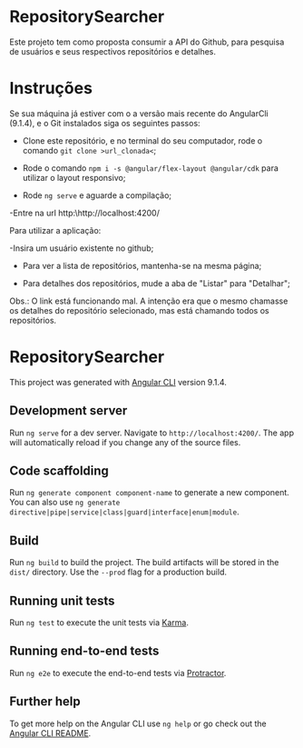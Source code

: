 # RepositorySearcher

Este projeto tem como proposta consumir a API do Github, para pesquisa de usuários e seus respectivos repositórios e detalhes. 

# Instruções

Se sua máquina já estiver com o a versão mais recente do AngularCli (9.1.4), e o Git instalados siga os seguintes passos: 

- Clone este repositório, e no terminal do seu computador, rode o comando `git clone >url_clonada<`;

- Rode o comando `npm i -s @angular/flex-layout @angular/cdk` para utilizar o layout responsivo; 

- Rode `ng serve` e aguarde a compilação;

-Entre na url http:\\http://localhost:4200/

Para utilizar a aplicação: 

-Insira um usuário existente no github;

- Para ver a lista de repositórios, mantenha-se na mesma página;

- Para detalhes dos repositórios, mude a aba de "Listar" para "Detalhar"; 

Obs.: O link está funcionando mal. A intenção era que o mesmo chamasse os detalhes do repositório selecionado, mas está chamando todos os repositórios.

# RepositorySearcher

This project was generated with [Angular CLI](https://github.com/angular/angular-cli) version 9.1.4.

## Development server

Run `ng serve` for a dev server. Navigate to `http://localhost:4200/`. The app will automatically reload if you change any of the source files.

## Code scaffolding

Run `ng generate component component-name` to generate a new component. You can also use `ng generate directive|pipe|service|class|guard|interface|enum|module`.

## Build

Run `ng build` to build the project. The build artifacts will be stored in the `dist/` directory. Use the `--prod` flag for a production build.

## Running unit tests

Run `ng test` to execute the unit tests via [Karma](https://karma-runner.github.io).

## Running end-to-end tests

Run `ng e2e` to execute the end-to-end tests via [Protractor](http://www.protractortest.org/).

## Further help

To get more help on the Angular CLI use `ng help` or go check out the [Angular CLI README](https://github.com/angular/angular-cli/blob/master/README.md).
